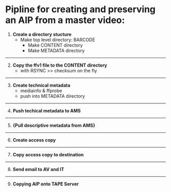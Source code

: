 # Pipline for creating and preserving an AIP from a master video:
1. **Create a directory stucture**
	- Make top level directory: BARCODE
		- Make CONTENT directory
		- Make METADATA directory
---
2. **Copy the ffv1 file to the CONTENT directory**
	- with RSYNC >> checksum on the fly	
---
3. **Create technical metadata**
	- mediainfo & ffprobe
	- push into METADATA directory
---
4. **Push techical metadata to AMS**
---
5. **{Pull descriptive metadata from AMS}**
---
6. **Create access copy**
---
7. **Copy access copy to destination**
---
8. **Send email to AV and IT**
---
9. **Copying AIP onto TAPE Server**

